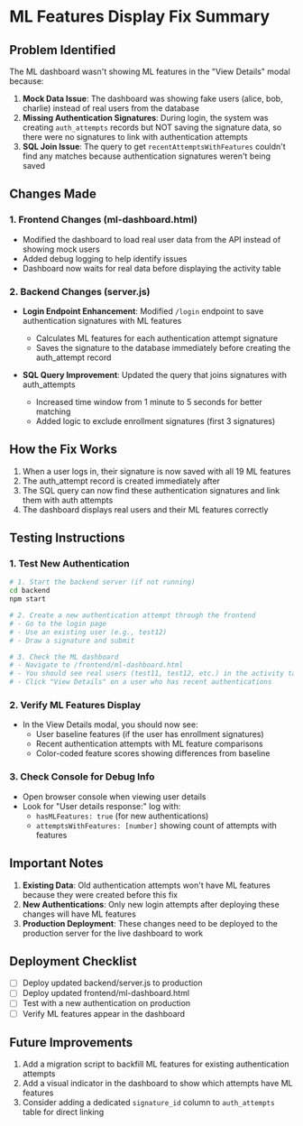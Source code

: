 # ML Features Display Fix Summary

## Problem Identified

The ML dashboard wasn't showing ML features in the "View Details" modal because:

1. **Mock Data Issue**: The dashboard was showing fake users (alice, bob, charlie) instead of real users from the database
2. **Missing Authentication Signatures**: During login, the system was creating `auth_attempts` records but NOT saving the signature data, so there were no signatures to link with authentication attempts
3. **SQL Join Issue**: The query to get `recentAttemptsWithFeatures` couldn't find any matches because authentication signatures weren't being saved

## Changes Made

### 1. Frontend Changes (ml-dashboard.html)

- Modified the dashboard to load real user data from the API instead of showing mock users
- Added debug logging to help identify issues
- Dashboard now waits for real data before displaying the activity table

### 2. Backend Changes (server.js)

- **Login Endpoint Enhancement**: Modified `/login` endpoint to save authentication signatures with ML features
  - Calculates ML features for each authentication attempt signature
  - Saves the signature to the database immediately before creating the auth_attempt record
  
- **SQL Query Improvement**: Updated the query that joins signatures with auth_attempts
  - Increased time window from 1 minute to 5 seconds for better matching
  - Added logic to exclude enrollment signatures (first 3 signatures)

## How the Fix Works

1. When a user logs in, their signature is now saved with all 19 ML features
2. The auth_attempt record is created immediately after
3. The SQL query can now find these authentication signatures and link them with auth attempts
4. The dashboard displays real users and their ML features correctly

## Testing Instructions

### 1. Test New Authentication
```bash
# 1. Start the backend server (if not running)
cd backend
npm start

# 2. Create a new authentication attempt through the frontend
# - Go to the login page
# - Use an existing user (e.g., test12)
# - Draw a signature and submit

# 3. Check the ML dashboard
# - Navigate to /frontend/ml-dashboard.html
# - You should see real users (test11, test12, etc.) in the activity table
# - Click "View Details" on a user who has recent authentications
```

### 2. Verify ML Features Display
- In the View Details modal, you should now see:
  - User baseline features (if the user has enrollment signatures)
  - Recent authentication attempts with ML feature comparisons
  - Color-coded feature scores showing differences from baseline

### 3. Check Console for Debug Info
- Open browser console when viewing user details
- Look for "User details response:" log with:
  - `hasMLFeatures: true` (for new authentications)
  - `attemptsWithFeatures: [number]` showing count of attempts with features

## Important Notes

1. **Existing Data**: Old authentication attempts won't have ML features because they were created before this fix
2. **New Authentications**: Only new login attempts after deploying these changes will have ML features
3. **Production Deployment**: These changes need to be deployed to the production server for the live dashboard to work

## Deployment Checklist

- [ ] Deploy updated backend/server.js to production
- [ ] Deploy updated frontend/ml-dashboard.html
- [ ] Test with a new authentication on production
- [ ] Verify ML features appear in the dashboard

## Future Improvements

1. Add a migration script to backfill ML features for existing authentication attempts
2. Add a visual indicator in the dashboard to show which attempts have ML features
3. Consider adding a dedicated `signature_id` column to `auth_attempts` table for direct linking